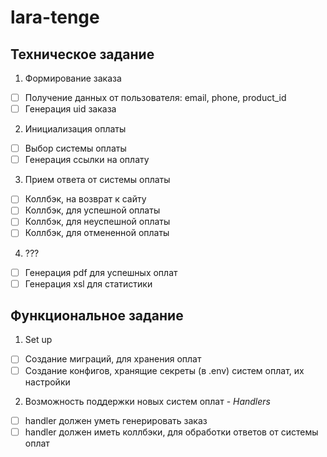 # lara-tenge
## Техническое задание
1. Формирование заказа
 - [ ] Получение данных от пользователя: email, phone, product_id
 - [ ] Генерация uid заказа
2. Инициализация оплаты
 - [ ] Выбор системы оплаты
 - [ ] Генерация ссылки на оплату
3. Прием ответа от системы оплаты
 - [ ] Коллбэк, на возврат к сайту
 - [ ] Коллбэк, для успешной оплаты
 - [ ] Коллбэк, для неуспешной оплаты
 - [ ] Коллбэк, для отмененной оплаты
 4. ???
 - [ ] Генерация pdf для успешных оплат
 - [ ] Генерация xsl для статистики
 
 ## Функциональное задание
1. Set up
 - [ ] Создание миграций, для хранения оплат
 - [ ] Создание конфигов, хранящие секреты (в .env) систем оплат, их настройки
2. Возможность поддержки новых систем оплат - *Handlers*
 - [ ] handler должен уметь генерировать заказ
 - [ ] handler должен иметь коллбэки, для обработки ответов от системы оплат
